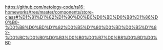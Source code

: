 https://github.com/netology-code/ra16-homeworks/tree/master/components/store-class#%D1%81%D1%82%D1%80%D0%B0%D0%BD%D0%B8%D1%86%D0%B0-%D0%B8%D0%BD%D1%82%D0%B5%D1%80%D0%BD%D0%B5%D1%82-%D0%BC%D0%B0%D0%B3%D0%B0%D0%B7%D0%B8%D0%BD%D0%B0
